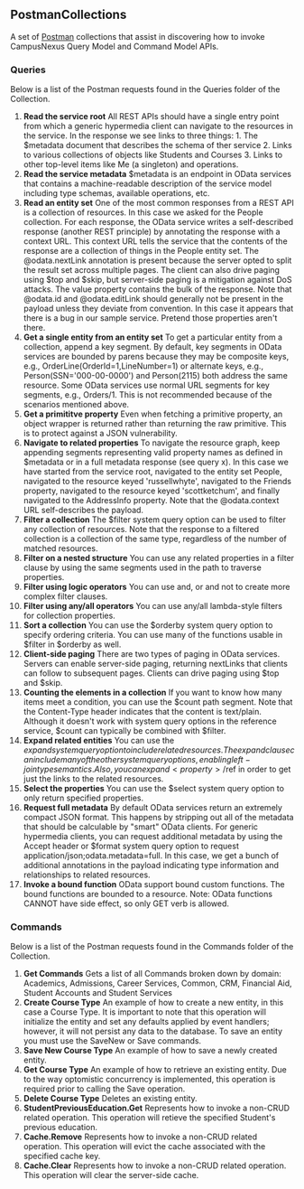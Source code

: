 ## PostmanCollections
A set of [Postman](https://www.getpostman.com/) collections that assist in discovering how to invoke CampusNexus Query Model and Command Model APIs.

### Queries
Below is a list of the Postman requests found in the Queries folder of the Collection.
1. **Read the service root**
All REST APIs should have a single entry point from which a generic hypermedia client can navigate to the resources in the service. In the response we see links to three things: 1. The $metadata document that describes the schema of ther service 2. Links to various collections of objects like Students and Courses 3. Links to other top-level items like Me (a singleton) and operations.
2. **Read the service metadata**
$metadata is an endpoint in OData services that contains a machine-readable description of the service model including type schemas, available operations, etc.
3. **Read an entity set**
One of the most common responses from a REST API is a collection of resources. In this case we asked for the People collection. For each response, the OData service writes a self-described response (another REST principle) by annotating the response with a context URL. This context URL tells the service that the contents of the response are a collection of things in the People entity set. The @odata.nextLink annotation is present because the server opted to split the result set across multiple pages. The client can also drive paging using $top and $skip, but server-side paging is a mitigation against DoS attacks. The value property contains the bulk of the response. Note that @odata.id and @odata.editLink should generally not be present in the payload unless they deviate from convention. In this case it appears that there is a bug in our sample service. Pretend those properties aren't there.
4. **Get a single entity from an entity set**
To get a particular entity from a collection, append a key segment. By default, key segments in OData services are bounded by parens because they may be composite keys, e.g., OrderLine(OrderId=1,LineNumber=1) or alternate keys, e.g., Person(SSN='000-00-0000') and Person(2115) both address the same resource. Some OData services use normal URL segments for key segments, e.g., Orders/1. This is not recommended because of the scenarios mentioned above.
5. **Get a primititve property**
Even when fetching a primitive property, an object wrapper is returned rather than returning the raw primitive. This is to protect against a JSON vulnerability.
6. **Navigate to related properties**
To navigate the resource graph, keep appending segments representing valid property names as defined in $metadata or in a full metadata response (see query x). In this case we have started from the service root, navigated to the entity set People, navigated to the resource keyed 'russellwhyte', navigated to the Friends property, navigated to the resource keyed 'scottketchum', and finally navigated to the AddressInfo property. Note that the @odata.context URL self-describes the payload.
7. **Filter a collection**
The $filter system query option can be used to filter any collection of resources. Note that the response to a filtered collection is a collection of the same type, regardless of the number of matched resources.
8. **Filter on a nested structure**
You can use any related properties in a filter clause by using the same segments used in the path to traverse properties.
9. **Filter using logic operators**
You can use and, or and not to create more complex filter clauses.
10. **Filter using any/all operators**
You can use any/all lambda-style filters for collection properties.
11. **Sort a collection**
You can use the $orderby system query option to specify ordering criteria. You can use many of the functions usable in $filter in $orderby as well.
12. **Client-side paging**
There are two types of paging in OData services. Servers can enable server-side paging, returning nextLinks that clients can follow to subsequent pages. Clients can drive paging using $top and $skip.
13. **Counting the elements in a collection**
If you want to know how many items meet a condition, you can use the $count path segment. Note that the Content-Type header indicates that the content is text/plain. Although it doesn't work with system query options in the reference service, $count can typically be combined with $filter.
14. **Expand related entities**
You can use the $expand system query option to include related resources. The expand clause can include many of the other system query options, enabling left-join type semantics. Also, you can expand <property>/$ref in order to get just the links to the related resources.
15. **Select the properties**
You can use the $select system query option to only return specified properties.
16. **Request full metadata**
By default OData services return an extremely compact JSON format. This happens by stripping out all of the metadata that should be calculable by "smart" OData clients. For generic hypermedia clients, you can request additional metadata by using the Accept header or $format system query option to request application/json;odata.metadata=full. In this case, we get a bunch of additional annotations in the payload indicating type information and relationships to related resources.
17. **Invoke a bound function**
  OData support bound custom functions. The bound functions are bounded to a resource. Note: OData functions CANNOT have side effect, so only GET verb is allowed.
### Commands
Below is a list of the Postman requests found in the Commands folder of the Collection.
1. **Get Commands**
  Gets a list of all Commands broken down by domain: Academics, Admissions, Career Services, Common, CRM, Financial Aid, Student Accounts and Student Services
2. **Create Course Type**
  An example of how to create a new entity, in this case a Course Type.  It is important to note that this operation will initialize the entity and set any defaults applied by event handlers; however, it will not persist any data to the database.  To save an entity you must use the SaveNew or Save commands.
3. **Save New Course Type**
  An example of how to save a newly created entity.
4. **Get Course Type**
  An example of how to retrieve an existing entity.  Due to the way optomistic concurrency is implemented, this operation is required prior to calling the Save operation.
5. **Delete Course Type**
  Deletes an existing entity.  
6. **StudentPreviousEducation.Get**
  Represents how to invoke a non-CRUD related operation.  This operation will retieve the specified Student's previous education.
7. **Cache.Remove**
  Represents how to invoke a non-CRUD related operation.  This operation will evict the cache associated with the specified cache key.
8. **Cache.Clear**
  Represents how to invoke a non-CRUD related operation.  This operation will clear the server-side cache.
